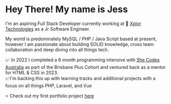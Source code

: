 # Hey There! My name is Jess

I'm an aspiring Full Stack Developer currently working at :rocket: [Xplor Technologies](https://www.xplortechnologies.com/au) as a Jr Software Engineer. 

My world is predominately MySQL / PHP / Java Script based at present, however I am passionate about building SOLID knowledge, cross team collaboration and deep diving into all things tech. 

:chart_with_upwards_trend: In 2022 I completed a 6 month programming intensive with [She Codes Australia](https://shecodes.com.au/) as part of the Brisbane Plus Cohort and ventured back as a mentor for HTML & CSS in 2023.<br> 
:chart_with_upwards_trend:I'm backing this up with learning tracks and additional projects  with a focus on all things PHP, Laravel, and Vue <br>

                                                             
:star: Check out my first portfolio project [here](https://jvdbne.github.io/)



